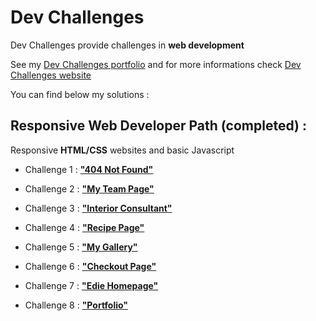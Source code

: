 # Dev Challenges

Dev Challenges provide challenges in **web development**

See my [Dev Challenges portfolio](https://devchallenges.io/portfolio/nggar) and for more informations check [Dev Challenges website](https://devchallenges.io/)

You can find below my solutions :

## Responsive Web Developer Path (completed) :

Responsive **HTML/CSS** websites and basic Javascript

-   Challenge 1 : [**"404 Not Found"**](https://github.com/nggar/devchallenges.io/tree/main/1-responsive-web-developer-path/1__404-not-found)

-   Challenge 2 : [**"My Team Page"**](https://github.com/nggar/devchallenges.io/tree/main/1-responsive-web-developer-path/2__my-team-page)

-   Challenge 3 : [**"Interior Consultant"**](https://github.com/nggar/devchallenges.io/tree/main/1-responsive-web-developer-path/3__interior-consultant)

-   Challenge 4 : [**"Recipe Page"**](https://github.com/nggar/devchallenges.io/tree/main/1-responsive-web-developer-path/4__recipe-page)

-   Challenge 5 : [**"My Gallery"**](https://github.com/nggar/devchallenges.io/tree/main/1-responsive-web-developer-path/5__my-gallery)

-   Challenge 6 : [**"Checkout Page"**](https://github.com/nggar/devchallenges.io/tree/main/1-responsive-web-developer-path/6__check-out-page)

-   Challenge 7 : [**"Edie Homepage"**](https://github.com/nggar/devchallenges.io/tree/main/1-responsive-web-developer-path/7__edie-homepage)

-   Challenge 8 : [**"Portfolio"**](https://github.com/nggar/devchallenges.io/tree/main/1-responsive-web-developer-path/8__portfolio)
